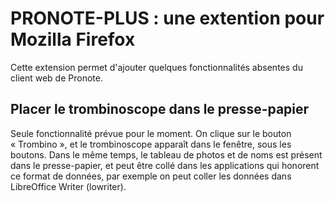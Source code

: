 # PRONOTE-PLUS : une extention pour Mozilla Firefox #

Cette extension permet d'ajouter quelques fonctionnalités absentes du
client web de Pronote.

## Placer le trombinoscope dans le presse-papier  ##

Seule fonctionnalité prévue pour le moment. On clique sur le
bouton « Trombino », et le trombinoscope apparaît dans le
fenêtre, sous les boutons. Dans le même temps, le tableau de
photos et de noms est présent dans le presse-papier, et peut être
collé dans les applications qui honorent ce format de données, par exemple
on peut coller les données dans LibreOffice Writer (lowriter).
